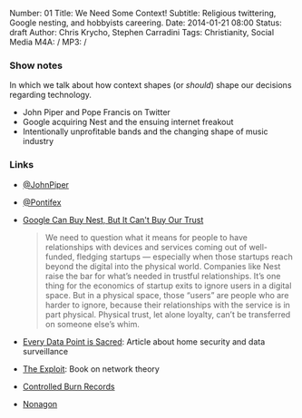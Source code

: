 Number: 01
Title: We Need Some Context!
Subtitle: Religious twittering, Google nesting, and hobbyists careering.
Date: 2014-01-21 08:00
Status: draft
Author: Chris Krycho, Stephen Carradini
Tags: Christianity, Social Media
M4A: /
MP3: /

### Show notes

In which we talk about how context shapes (or *should*) shape our decisions regarding technology.

- John Piper and Pope Francis on Twitter
- Google acquiring Nest and the ensuing internet freakout
- Intentionally unprofitable bands and the changing shape of music industry

### Links

- [@JohnPiper](/twitter.com/johnpiper)

- [@Pontifex](/twitter.com/pontifex)

- [Google Can Buy Nest, But It Can't Buy Our Trust](http://www.wired.com/opinion/2014/01/google-didnt-just-acquire-nest-annexed-whole-new-territory/)

    > We need to question what it means for people to have relationships with devices and services coming out of well-funded, fledging startups — especially when those startups reach beyond the digital into the physical world. Companies like Nest raise the bar for what’s needed in trustful relationships. It’s one thing for the economics of startup exits to ignore users in a digital space. But in a physical space, those “users” are people who are harder to ignore, because their relationships with the service is in part physical. Physical trust, let alone loyalty, can’t be transferred on someone else’s whim.

- [Every Data Point is Sacred](/medium.com/tech-talk/e0bd2ec66ce8): Article about home security and data surveillance

- [The Exploit](/www.amazon.com/The-Exploit-Networks-Electronic-Mediations/dp/0816650446): Book on network theory

- [Controlled Burn Records](/controlledburnrecords.com/)

- [Nonagon](/nonagon.us)

